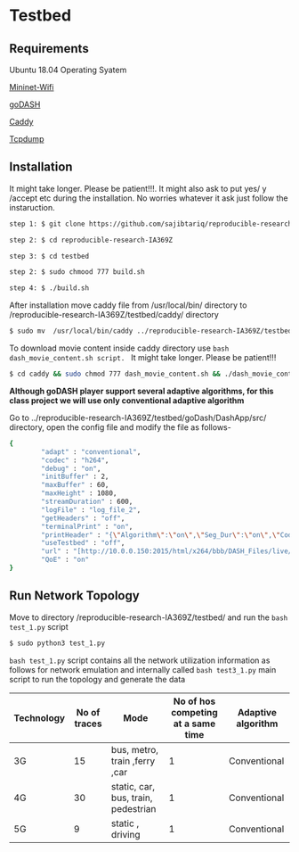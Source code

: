 # Testbed

## Requirements



Ubuntu 18.04 Operating Syatem

[Mininet-Wifi](https://github.com/intrig-unicamp/mininet-wifi)

[goDASH](https://github.com/uccmisl/goDASH)

[Caddy](https://caddyserver.com/)

[Tcpdump](https://www.tcpdump.org/)



## Installation
It might take longer. Please be patient!!!. It might also ask to put  yes/ y /accept etc during the installation. No worries whatever it ask just follow the instaruction.  
```bash
step 1: $ git clone https://github.com/sajibtariq/reproducible-research-IA369Z.git

step 2: $ cd reproducible-research-IA369Z

step 3: $ cd testbed

step 2: $ sudo chmood 777 build.sh

step 4: $ ./build.sh
```
After installation move caddy file from  /usr/local/bin/ directory to /reproducible-research-IA369Z/testbed/caddy/  directory
```bash
$ sudo mv  /usr/local/bin/caddy ../reproducible-research-IA369Z/testbed/caddy/
```
To download movie content inside caddy directory use ```bash dash_movie_content.sh script. ``` It might take longer. Please be patient!!!
```bash
$ cd caddy && sudo chmod 777 dash_movie_content.sh && ./dash_movie_content.sh
```
**Although goDASH player support several adaptive algorithms, for this class project we will use only conventional adaptive algorithm**

Go to ../reproducible-research-IA369Z/testbed/goDash/DashApp/src/ directory, open the config file and modify the file as follows-
```bash
{
        "adapt" : "conventional",
        "codec" : "h264",
        "debug" : "on",
        "initBuffer" : 2,
        "maxBuffer" : 60,
        "maxHeight" : 1080,
        "streamDuration" : 600,
        "logFile" : "log_file_2",
        "getHeaders" : "off",
        "terminalPrint" : "on",
        "printHeader" : "{\"Algorithm\":\"on\",\"Seg_Dur\":\"on\",\"Codec\":\"off\",\"Width\":\"on\",\"Height\":\"on\",\"FPS\":\"off\",\"Play_Pos\":\"on\",\"RTT\":\"on\",\"Seg_Repl\":\"off\",\"Protocol\":\"off\",\"P.1203\":\"on\",\"Clae\":\"off\",\"Duanmu\":\"off\",\"Yin\":\"off\",\"Yu\":\"off\"}",
        "useTestbed" : "off",
        "url" : "[http://10.0.0.150:2015/html/x264/bbb/DASH_Files/live/bbb_enc_x264_dash.mpd]",
        "QoE" : "on"
}
```
## Run Network Topology

Move to directory /reproducible-research-IA369Z/testbed/ and run the ```bash test_1.py``` script

```bash
$ sudo python3 test_1.py
```
 ```bash test_1.py``` script contains all the network utilization information as follows for network emulation and internally called ```bash test3_1.py``` main script to run the topology and generate the data

Technology    | No of traces | Mode                              | No of hos competing at a same time | Adaptive algorithm
------------- | ------------ | --------------------------------- | ---------------------------------- | ------------------
3G            | 15           |bus, metro, train ,ferry ,car      |    1                               | Conventional
4G            | 30           |static, car, bus, train, pedestrian|    1                               | Conventional
5G            | 9            |static , driving                   |    1                               | Conventional

